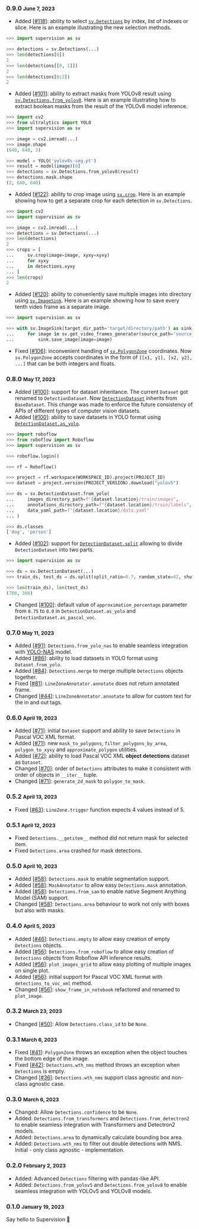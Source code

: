 ### 0.9.0 <small>June 7, 2023</small>

- Added [[#118](https://github.com/roboflow/supervision/pull/118)]: ability to select [`sv.Detections`](https://roboflow.github.io/supervision/detection/core/#supervision.detection.core.Detections.__getitem__) by index, list of indexes or slice. Here is an example illustrating the new selection methods.

```python
>>> import supervision as sv

>>> detections = sv.Detections(...)
>>> len(detections[0])
1
>>> len(detections[[0, 1]])
2
>>> len(detections[0:2])
2
```

- Added [[#101](https://github.com/roboflow/supervision/pull/101)]: ability to extract masks from YOLOv8 result using [`sv.Detections.from_yolov8`](https://roboflow.github.io/supervision/detection/core/#supervision.detection.core.Detections.from_yolov8). Here is an example illustrating how to extract boolean masks from the result of the YOLOv8 model inference.

```python
>>> import cv2
>>> from ultralytics import YOLO
>>> import supervision as sv

>>> image = cv2.imread(...)
>>> image.shape
(640, 640, 3)

>>> model = YOLO('yolov8s-seg.pt')
>>> result = model(image)[0]
>>> detections = sv.Detections.from_yolov8(result)
>>> detections.mask.shape
(2, 640, 640)
```

- Added [[#122](https://github.com/roboflow/supervision/pull/122)]: ability to crop image using [`sv.crop`](https://roboflow.github.io/supervision/utils/image/#crop). Here is an example showing how to get a separate crop for each detection in `sv.Detections`.

```python
>>> import cv2
>>> import supervision as sv

>>> image = cv2.imread(...)
>>> detections = sv.Detections(...)
>>> len(detections)
2
>>> crops = [
...     sv.crop(image=image, xyxy=xyxy) 
...     for xyxy 
...     in detections.xyxy
... ]
>>> len(crops)
2
```

- Added [[#120](https://github.com/roboflow/supervision/pull/120)]: ability to conveniently save multiple images into directory using [`sv.ImageSink`](https://roboflow.github.io/supervision/utils/image/#imagesink). Here is an example showing how to save every tenth video frame as a separate image.

```python
>>> import supervision as sv

>>> with sv.ImageSink(target_dir_path='target/directory/path') as sink:
...     for image in sv.get_video_frames_generator(source_path='source_video.mp4', stride=10):
...         sink.save_image(image=image)
```

- Fixed [[#106](https://github.com/roboflow/supervision/issues/106)]: inconvenient handling of [`sv.PolygonZone`](https://roboflow.github.io/supervision/detection/tools/polygon_zone/#polygonzone) coordinates. Now `sv.PolygonZone` accepts coordinates in the form of `[[x1, y1], [x2, y2], ...]` that can be both integers and floats.

### 0.8.0 <small>May 17, 2023</small>

- Added [[#100](https://github.com/roboflow/supervision/pull/100)]: support for dataset inheritance. The current `Dataset` got renamed to `DetectionDataset`. Now [`DetectionDataset`](https://roboflow.github.io/supervision/dataset/core/#detectiondataset) inherits from `BaseDataset`. This change was made to enforce the future consistency of APIs of different types of computer vision datasets.
- Added [[#100](https://github.com/roboflow/supervision/pull/100)]: ability to save datasets in YOLO format using [`DetectionDataset.as_yolo`](https://roboflow.github.io/supervision/dataset/core/#supervision.dataset.core.DetectionDataset.as_yolo). 

```python
>>> import roboflow
>>> from roboflow import Roboflow
>>> import supervision as sv

>>> roboflow.login()

>>> rf = Roboflow()

>>> project = rf.workspace(WORKSPACE_ID).project(PROJECT_ID)
>>> dataset = project.version(PROJECT_VERSION).download("yolov5")

>>> ds = sv.DetectionDataset.from_yolo(
...     images_directory_path=f"{dataset.location}/train/images",
...     annotations_directory_path=f"{dataset.location}/train/labels",
...     data_yaml_path=f"{dataset.location}/data.yaml"
... )

>>> ds.classes
['dog', 'person']
```

- Added [[#102](https://github.com/roboflow/supervision/pull/103)]: support for [`DetectionDataset.split`](https://roboflow.github.io/supervision/dataset/core/#supervision.dataset.core.DetectionDataset.split) allowing to divide `DetectionDataset` into two parts. 

```python
>>> import supervision as sv

>>> ds = sv.DetectionDataset(...)
>>> train_ds, test_ds = ds.split(split_ratio=0.7, random_state=42, shuffle=True)

>>> len(train_ds), len(test_ds)
(700, 300)
```

- Changed [[#100](https://github.com/roboflow/supervision/pull/100)]: default value of `approximation_percentage` parameter from `0.75` to `0.0` in `DetectionDataset.as_yolo` and `DetectionDataset.as_pascal_voc`.

### 0.7.0 <small>May 11, 2023</small>

- Added [[#91](https://github.com/roboflow/supervision/pull/91)]: `Detections.from_yolo_nas` to enable seamless integration with [YOLO-NAS](https://github.com/Deci-AI/super-gradients/blob/master/YOLONAS.md) model.
- Added [[#86](https://github.com/roboflow/supervision/pull/86)]: ability to load datasets in YOLO format using `Dataset.from_yolo`. 
- Added [[#84](https://github.com/roboflow/supervision/pull/84)]: `Detections.merge` to merge multiple `Detections` objects together.
- Fixed [[#81](https://github.com/roboflow/supervision/pull/81)]: `LineZoneAnnotator.annotate` does not return annotated frame.
- Changed [[#44](https://github.com/roboflow/supervision/pull/44)]: `LineZoneAnnotator.annotate` to allow for custom text for the in and out tags.

### 0.6.0 <small>April 19, 2023</small>

- Added [[#71](https://github.com/roboflow/supervision/pull/71)]: initial `Dataset` support and ability to save `Detections` in Pascal VOC XML format. 
- Added [[#71](https://github.com/roboflow/supervision/pull/71)]: new `mask_to_polygons`, `filter_polygons_by_area`, `polygon_to_xyxy` and `approximate_polygon` utilities.
- Added [[#72](https://github.com/roboflow/supervision/pull/72)]: ability to load Pascal VOC XML **object detections** dataset as `Dataset`.
- Changed [[#70](https://github.com/roboflow/supervision/pull/70)]: order of `Detections` attributes to make it consistent with order of objects in `__iter__` tuple.
- Changed [[#71](https://github.com/roboflow/supervision/pull/71)]: `generate_2d_mask` to `polygon_to_mask`.

### 0.5.2 <small>April 13, 2023</small>

- Fixed [[#63](https://github.com/roboflow/supervision/pull/63)]: `LineZone.trigger` function expects 4 values instead of 5.

### 0.5.1 <small>April 12, 2023</small>

- Fixed `Detections.__getitem__` method did not return mask for selected item.
- Fixed `Detections.area` crashed for mask detections.

### 0.5.0 <small>April 10, 2023</small>

- Added [[#58](https://github.com/roboflow/supervision/pull/58)]: `Detections.mask` to enable segmentation support.
- Added [[#58](https://github.com/roboflow/supervision/pull/58)]: `MaskAnnotator` to allow easy `Detections.mask` annotation.
- Added [[#58](https://github.com/roboflow/supervision/pull/58)]: `Detections.from_sam` to enable native Segment Anything Model (SAM) support.
- Changed [[#58](https://github.com/roboflow/supervision/pull/58)]: `Detections.area` behaviour to work not only with boxes but also with masks.

### 0.4.0 <small>April 5, 2023</small> 

- Added [[#46](https://github.com/roboflow/supervision/discussions/48)]: `Detections.empty` to allow easy creation of empty `Detections` objects.
- Added [[#56](https://github.com/roboflow/supervision/pull/56)]: `Detections.from_roboflow` to allow easy creation of `Detections` objects from Roboflow API inference results.
- Added [[#56](https://github.com/roboflow/supervision/pull/56)]: `plot_images_grid` to allow easy plotting of multiple images on single plot.
- Added [[#56](https://github.com/roboflow/supervision/pull/56)]: initial support for Pascal VOC XML format with `detections_to_voc_xml` method.
- Changed [[#56](https://github.com/roboflow/supervision/pull/56)]: `show_frame_in_notebook` refactored and renamed to `plot_image`.

### 0.3.2 <small>March 23, 2023</small> 

- Changed [[#50](https://github.com/roboflow/supervision/issues/50)]: Allow `Detections.class_id` to be `None`. 

### 0.3.1 <small>March 6, 2023</small> 

- Fixed [[#41](https://github.com/roboflow/supervision/issues/41)]: `PolygonZone` throws an exception when the object touches the bottom edge of the image.
- Fixed [[#42](https://github.com/roboflow/supervision/issues/42)]: `Detections.wth_nms` method throws an exception when `Detections` is empty.
- Changed [[#36](https://github.com/roboflow/supervision/pull/36)]: `Detections.wth_nms` support class agnostic and non-class agnostic case.

### 0.3.0 <small>March 6, 2023</small> 

- Changed: Allow `Detections.confidence` to be `None`.
- Added: `Detections.from_transformers` and `Detections.from_detectron2` to enable seamless integration with Transformers and Detectron2 models. 
- Added: `Detections.area` to dynamically calculate bounding box area.
- Added: `Detections.wth_nms` to filter out double detections with NMS. Initial - only class agnostic - implementation. 

### 0.2.0 <small>February 2, 2023</small> 

- Added: Advanced `Detections` filtering with pandas-like API.
- Added: `Detections.from_yolov5` and `Detections.from_yolov8` to enable seamless integration with YOLOv5 and YOLOv8 models.

### 0.1.0 <small>January 19, 2023</small> 

Say hello to Supervision 👋
